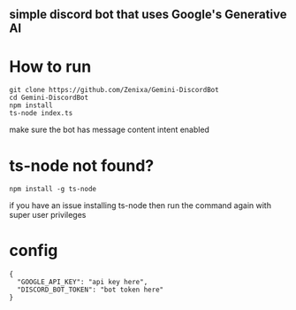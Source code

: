 ## simple discord bot that uses Google's Generative AI

# How to run
```
git clone https://github.com/Zenixa/Gemini-DiscordBot
cd Gemini-DiscordBot
npm install
ts-node index.ts
```

make sure the bot has message content intent enabled

# ts-node not found?
```
npm install -g ts-node
```

if you have an issue installing ts-node then run the command again with super user privileges

# config
```
{
  "GOOGLE_API_KEY": "api key here",
  "DISCORD_BOT_TOKEN": "bot token here"
}
```

